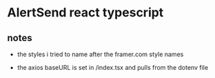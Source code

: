 # AlertSend react typescript

## notes 

- the styles i tried to name after the framer.com style names 

- the axios baseURL is set in /index.tsx and pulls from the dotenv file  